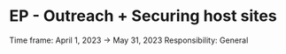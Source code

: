 # EP - Outreach + Securing host sites

Time frame: April 1, 2023 → May 31, 2023
Responsibility: General